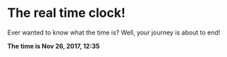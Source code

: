 # The real time clock!

Ever wanted to know what the time is? Well, your journey is about to end!

**The time is Nov 26, 2017, 12:35**